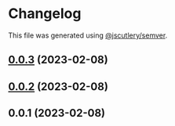 # Changelog

This file was generated using [@jscutlery/semver](https://github.com/jscutlery/semver).

## [0.0.3](https://github.com/MaurizioContino/SLngTemplate/compare/slavatar-slavatar-0.0.2...slavatar-slavatar-0.0.3) (2023-02-08)



## [0.0.2](https://github.com/MaurizioContino/SLngTemplate/compare/slavatar-slavatar-0.0.1...slavatar-slavatar-0.0.2) (2023-02-08)



## 0.0.1 (2023-02-08)
